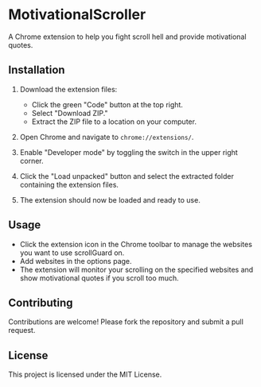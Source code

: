 # MotivationalScroller

A Chrome extension to help you fight scroll hell and provide motivational quotes.

## Installation

1. Download the extension files:
   - Click the green "Code" button at the top right.
   - Select "Download ZIP."
   - Extract the ZIP file to a location on your computer.

2. Open Chrome and navigate to `chrome://extensions/`.

3. Enable "Developer mode" by toggling the switch in the upper right corner.

4. Click the "Load unpacked" button and select the extracted folder containing the extension files.

5. The extension should now be loaded and ready to use.

## Usage

- Click the extension icon in the Chrome toolbar to manage the websites you want to use scrollGuard on.
- Add websites in the options page.
- The extension will monitor your scrolling on the specified websites and show motivational quotes if you scroll too much.

## Contributing

Contributions are welcome! Please fork the repository and submit a pull request.

## License

This project is licensed under the MIT License.
